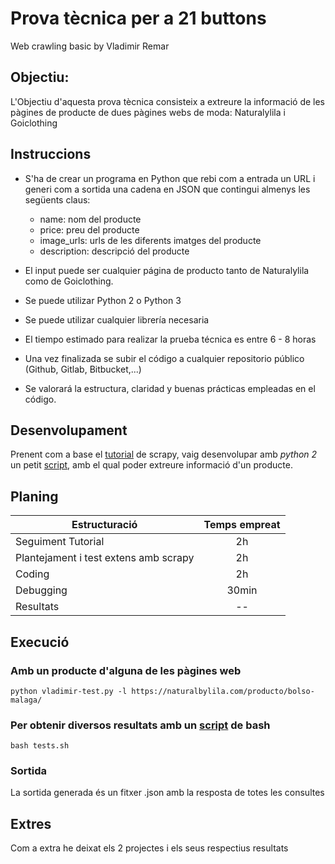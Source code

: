 # Prova tècnica per a 21 buttons

Web crawling basic by Vladimir Remar

## Objectiu:

L'Objectiu d'aquesta prova tècnica consisteix a extreure la informació 
de les pàgines de producte de dues pàgines webs de moda: Naturalylila i 
Goiclothing

## Instruccions

- S'ha de crear un programa en Python que rebi com a entrada un URL i
generi com a sortida una cadena en JSON que contingui almenys les
següents claus:

    - name: nom del producte
    - price: preu del producte
    - image_urls: urls de les diferents imatges del producte
    - description: descripció del producte

- El input puede ser cualquier página de producto tanto de Naturalylila como de
Goiclothing.
- Se puede utilizar Python 2 o Python 3
- Se puede utilizar cualquier librería necesaria
- El tiempo estimado para realizar la prueba técnica es entre 6 - 8 horas
- Una vez finalizada se subir el código a cualquier repositorio público (Github, Gitlab,
Bitbucket,...)
- Se valorará la estructura, claridad y buenas prácticas empleadas en el código.

## Desenvolupament

Prenent com a base el [tutorial](https://doc.scrapy.org/en/latest/intro/tutorial.html) de scrapy,
vaig desenvolupar amb *python 2* un petit [script](https://github.com/vladimir-remar/proba21buttons/blob/master/Vladimir_scripts/vladimir-test.py),
amb el qual poder extreure informació d'un producte.

## Planing 

| Estructuració                           | Temps empreat  
| --------------------------------------  |:-------------:|
| Seguiment Tutorial                      | 2h            |
| Plantejament i test  extens amb scrapy  | 2h            |
| Coding                                  | 2h            |
| Debugging                               | 30min         |
| Resultats                               | --            |


## Execució

### Amb un producte d'alguna de les pàgines web

    python vladimir-test.py -l https://naturalbylila.com/producto/bolso-malaga/

### Per obtenir diversos resultats amb un [script](https://github.com/vladimir-remar/proba21buttons/blob/master/Vladimir_scripts/tests.sh) de bash
    
    bash tests.sh
    
### Sortida

La sortida generada és un fitxer .json amb la resposta de totes les consultes

## Extres

Com a extra he deixat els 2 projectes i els seus respectius resultats
